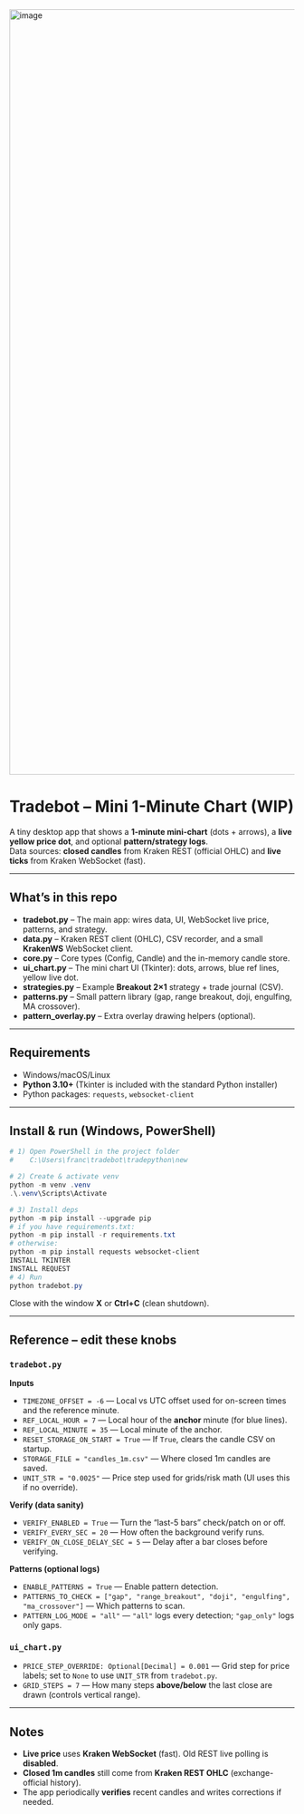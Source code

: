 <img width="1631" height="1351" alt="image" src="https://github.com/user-attachments/assets/9d68a0e4-af35-4dae-9401-126ee097f56e" />


# Tradebot – Mini 1-Minute Chart (WIP)

A tiny desktop app that shows a **1-minute mini-chart** (dots + arrows), a **live yellow price dot**, and optional **pattern/strategy logs**.  
Data sources: **closed candles** from Kraken REST (official OHLC) and **live ticks** from Kraken WebSocket (fast).

---

## What’s in this repo
- **tradebot.py** – The main app: wires data, UI, WebSocket live price, patterns, and strategy.
- **data.py** – Kraken REST client (OHLC), CSV recorder, and a small **KrakenWS** WebSocket client.
- **core.py** – Core types (Config, Candle) and the in-memory candle store.
- **ui_chart.py** – The mini chart UI (Tkinter): dots, arrows, blue ref lines, yellow live dot.
- **strategies.py** – Example **Breakout 2×1** strategy + trade journal (CSV).
- **patterns.py** – Small pattern library (gap, range breakout, doji, engulfing, MA crossover).
- **pattern_overlay.py** – Extra overlay drawing helpers (optional).

---

## Requirements
- Windows/macOS/Linux
- **Python 3.10+** (Tkinter is included with the standard Python installer)
- Python packages: `requests`, `websocket-client`

---

## Install & run (Windows, PowerShell)
```powershell
# 1) Open PowerShell in the project folder
#    C:\Users\franc\tradebot\tradepython\new

# 2) Create & activate venv
python -m venv .venv
.\.venv\Scripts\Activate

# 3) Install deps
python -m pip install --upgrade pip
# if you have requirements.txt:
python -m pip install -r requirements.txt
# otherwise:
python -m pip install requests websocket-client
INSTALL TKINTER
INSTALL REQUEST
# 4) Run
python tradebot.py
```
Close with the window **X** or **Ctrl+C** (clean shutdown).

---

## Reference – edit these knobs

### `tradebot.py`
**Inputs**
- `TIMEZONE_OFFSET = -6` — Local vs UTC offset used for on-screen times and the reference minute.
- `REF_LOCAL_HOUR = 7` — Local hour of the **anchor** minute (for blue lines).
- `REF_LOCAL_MINUTE = 35` — Local minute of the anchor.
- `RESET_STORAGE_ON_START = True` — If `True`, clears the candle CSV on startup.
- `STORAGE_FILE = "candles_1m.csv"` — Where closed 1m candles are saved.
- `UNIT_STR = "0.0025"` — Price step used for grids/risk math (UI uses this if no override).

**Verify (data sanity)**
- `VERIFY_ENABLED = True` — Turn the “last-5 bars” check/patch on or off.
- `VERIFY_EVERY_SEC = 20` — How often the background verify runs.
- `VERIFY_ON_CLOSE_DELAY_SEC = 5` — Delay after a bar closes before verifying.

**Patterns (optional logs)**
- `ENABLE_PATTERNS = True` — Enable pattern detection.
- `PATTERNS_TO_CHECK = ["gap", "range_breakout", "doji", "engulfing", "ma_crossover"]` — Which patterns to scan.
- `PATTERN_LOG_MODE = "all"` — `"all"` logs every detection; `"gap_only"` logs only gaps.

### `ui_chart.py`
- `PRICE_STEP_OVERRIDE: Optional[Decimal] = 0.001` — Grid step for price labels; set to `None` to use `UNIT_STR` from `tradebot.py`.
- `GRID_STEPS = 7` — How many steps **above/below** the last close are drawn (controls vertical range).

---

## Notes
- **Live price** uses **Kraken WebSocket** (fast). Old REST live polling is **disabled**.
- **Closed 1m candles** still come from **Kraken REST OHLC** (exchange-official history).
- The app periodically **verifies** recent candles and writes corrections if needed.

